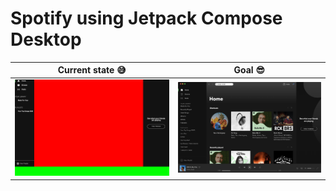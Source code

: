 # Spotify using Jetpack Compose Desktop

Current state 😅|Goal 😎               
:-------------------------:|:-------------------------:
![](./preview.png)  |  ![](./goal.png)
